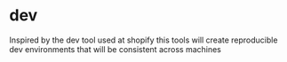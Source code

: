 # dev
Inspired by the dev tool used at shopify this tools will create reproducible dev environments that will be consistent across machines
